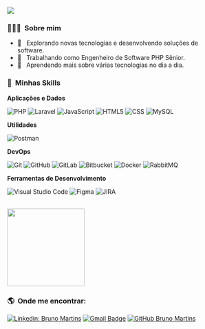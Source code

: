![](https://komarev.com/ghpvc/?username=brunomluiz&color=006bed)

<h3> 👨🏼‍💻 &nbsp;Sobre mim </h3>

- 🤔 &nbsp; Explorando novas tecnologias e desenvolvendo soluções de software.
- 💼 &nbsp; Trabalhando como Engenheiro de Software PHP Sênior.
- 🌱 &nbsp; Aprendendo mais sobre várias tecnologias no dia a dia.

<h3> 🚀 &nbsp;Minhas Skills </h3>

**Aplicações e Dados**
  
  ![PHP](https://img.shields.io/badge/-PHP-333333?style=flat&logo=PHP&logoColor=007396)
  ![Laravel](https://img.shields.io/badge/-Laravel-333333?style=flat&logo=Laravel&logoColor=007396)
  ![JavaScript](https://img.shields.io/badge/-JavaScript-333333?style=flat&logo=javascript)
  ![HTML5](https://img.shields.io/badge/-HTML5-333333?style=flat&logo=HTML5)
  ![CSS](https://img.shields.io/badge/-CSS-333333?style=flat&logo=CSS3&logoColor=1572B6)
  ![MySQL](https://img.shields.io/badge/-MySQL-333333?style=flat&logo=mysql)

**Utilidades**

  ![Postman](https://img.shields.io/badge/-Postman-333333?style=flat&logo=postman)

**DevOps**

  ![Git](https://img.shields.io/badge/-Git-333333?style=flat&logo=git)
  ![GitHub](https://img.shields.io/badge/-GitHub-333333?style=flat&logo=github)
  ![GitLab](https://img.shields.io/badge/-GitLab-333333?style=flat&logo=gitlab)
  ![Bitbucket](https://img.shields.io/badge/-Bitbucket-333333?style=flat&logo=bitbucket)
  ![Docker](https://img.shields.io/badge/-Docker-333333?style=flat&logo=docker)
  ![RabbitMQ](https://img.shields.io/badge/-RabbitMQ-333333?style=flat&logo=rabbitmq)

**Ferramentas de Desenvolvimento**

  ![Visual Studio Code](https://img.shields.io/badge/-Visual%20Studio%20Code-333333?style=flat&logo=visual-studio-code&logoColor=007ACC)
  ![Figma](https://img.shields.io/badge/-Figma-333333?style=flat&logo=figma&logoColor=007ACC)
  ![JIRA](https://img.shields.io/badge/-JIRA-333333?style=flat&logo=jira&logoColor=007ACC)

<br/>

<a href="https://github.com/brunomluiz">
  <img height="180em" src="https://github-readme-stats.vercel.app/api?username=brunomluiz&theme=dracula&show_icons=true" />
</a>

<br/>

<h3> 🌎 &nbsp;Onde me encontrar: </h3> 

[![Linkedin: Bruno Martins](https://img.shields.io/badge/-Bruno%20Martins-blue?style=flat-square&logo=Linkedin&logoColor=white&link=https://www.linkedin.com/in/bruno-martins-2a838785/)](https://www.linkedin.com/in/bruno-martins-2a838785/)
[![Gmail Badge](https://img.shields.io/badge/-brunoluiz7@gmail.com-006bed?style=flat-square&logo=Gmail&logoColor=white&link=mailto:brunoluiz7@gmail.com)](mailto:brunoluiz7@gmail.com)
[![GitHub Bruno Martins](https://img.shields.io/github/followers/brunomluiz?label=follow&style=social)](https://github.com/brunomluiz)
